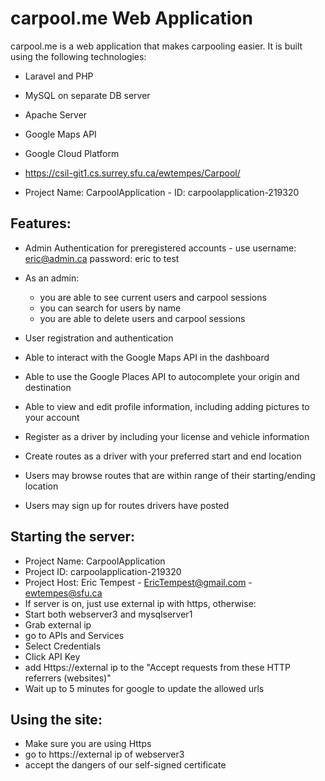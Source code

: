 # carpool.me Web Application 
carpool.me is a web application that makes carpooling easier. 
It is built using the following technologies:
* Laravel and PHP
* MySQL on separate DB server
* Apache Server
* Google Maps API
* Google Cloud Platform

* https://csil-git1.cs.surrey.sfu.ca/ewtempes/Carpool/
* Project Name: CarpoolApplication - ID: carpoolapplication-219320

## Features:
* Admin Authentication for preregistered accounts - use username: eric@admin.ca password: eric to test
* As an admin:
    * you are able to see current users and carpool sessions
    * you can search for users by name
    * you are able to delete users and carpool sessions

* User registration and authentication 
* Able to interact with the Google Maps API in the dashboard
* Able to use the Google Places API to autocomplete your origin and destination
* Able to view and edit profile information, including adding pictures to your account
* Register as a driver by including your license and vehicle information
* Create routes as a driver with your preferred start and end location
* Users may browse routes that are within range of their starting/ending location
* Users may sign up for routes drivers have posted

## Starting the server:
* Project Name: CarpoolApplication
* Project ID: carpoolapplication-219320
* Project Host: Eric Tempest - EricTempest@gmail.com - ewtempes@sfu.ca
* If server is on, just use external ip with https, otherwise:
* Start both webserver3 and mysqlserver1
* Grab external ip
* go to APIs and Services
* Select Credentials
* Click API Key
* add Https://external ip to the "Accept requests from these HTTP referrers (websites)"
* Wait up to 5 minutes for google to update the allowed urls

## Using the site:
* Make sure you are using Https
* go to https://external ip of webserver3
* accept the dangers of our self-signed certificate
